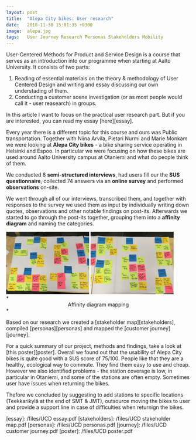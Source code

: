 ```yaml
---
layout: post
title:  "Alepa City bikes: User research"
date:   2018-11-30 15:01:35 +0300
image:  alepa.jpg
tags:   User Journey Research Personas Stakeholders Mobility
---
```

User-Centered Methods for Product and Service Design is a course that serves as an introduction into our programme when starting at Aalto University. It consists of two parts:

1. Reading of essential materials on the theory & methodology of User Centered Design and writing and essay discussing our own understading of them.
2. Conducting a customer scene investigation (or as most people would call it - user reasearch) in groups.

In this article I want to focus on the practical user research part. But if you are interested, you can read my essay [here][essay].

Every year there is a different topic for this course and ours was Public transportation. Together with Niina Arvila, Pietari Nurmi and Marie Monkam we were looking at **Alepa City bikes** - a bike sharing service operating in Helsinki and Espoo. In particular we were focusing on how these bikes are used around Aalto University campus at Otaniemi and what do people think of them. 

We conducted 8 **semi-structured interviews**, had users fill our the **SUS questionnaire**, collected 74 answers via an **online survey** and performed **observations** on-site.

We went through all of our interviews, transcribed them, and together with responses to the survey we used them as input by individually writing down quotes, observations and other notable findings on post-its. Afterwards we started to go through the post-its together, grouping them into a **affinity diagram** and naming the categories.

<div class="wrapper">
<img src="/images/affinity2.jpg" class="align-center" width="45%"> <img src="/images/affinity1.jpg" class="align-center" width="45%">
</div>
*<center>Affinity diagram mapping</center>*

Based on our research we created a [stakeholder map][stakeholders], compiled [personas][personas] and mapped the [customer journey][journey].

For a quick summary of our project, methods and findings, take a look at [this poster][poster]. Overall we found out that the usability of Alepa City bikes is quite good with a SUS score of 75/100. People like that they are a healthy, ecological way to commute. They find them easy to use and cheap. However we also identified problems - the station coverage is low, in particular in Otaniemi, and some of the stations are often empty. Sometimes user have issues when returning the bikes.

Thefore we concluded by suggesting to add stations to specific locations (Teekkarikylä at the end of SMT & JMT), outsource moving the bikes to user and provide a support line in case of difficulties when returnign the bikes.

[essay]: /files/UCD essay.pdf
[stakeholders]: /files/UCD stakeholder map.pdf
[personas]: /files/UCD personas.pdf
[journey]: /files/UCD customer journey.pdf
[poster]: /files/UCD poster.pdf
